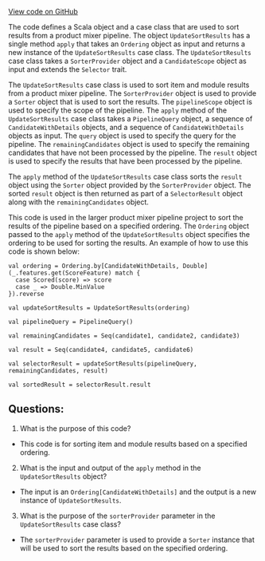 [View code on GitHub](https://github.com/misbahsy/the-algorithm/product-mixer/component-library/src/main/scala/com/twitter/product_mixer/component_library/selector/UpdateSortResults.scala)

The code defines a Scala object and a case class that are used to sort results from a product mixer pipeline. The object `UpdateSortResults` has a single method `apply` that takes an `Ordering` object as input and returns a new instance of the `UpdateSortResults` case class. The `UpdateSortResults` case class takes a `SorterProvider` object and a `CandidateScope` object as input and extends the `Selector` trait. 

The `UpdateSortResults` case class is used to sort item and module results from a product mixer pipeline. The `SorterProvider` object is used to provide a `Sorter` object that is used to sort the results. The `pipelineScope` object is used to specify the scope of the pipeline. The `apply` method of the `UpdateSortResults` case class takes a `PipelineQuery` object, a sequence of `CandidateWithDetails` objects, and a sequence of `CandidateWithDetails` objects as input. The `query` object is used to specify the query for the pipeline. The `remainingCandidates` object is used to specify the remaining candidates that have not been processed by the pipeline. The `result` object is used to specify the results that have been processed by the pipeline.

The `apply` method of the `UpdateSortResults` case class sorts the `result` object using the `Sorter` object provided by the `SorterProvider` object. The sorted `result` object is then returned as part of a `SelectorResult` object along with the `remainingCandidates` object.

This code is used in the larger product mixer pipeline project to sort the results of the pipeline based on a specified ordering. The `Ordering` object passed to the `apply` method of the `UpdateSortResults` object specifies the ordering to be used for sorting the results. An example of how to use this code is shown below:

```
val ordering = Ordering.by[CandidateWithDetails, Double](_.features.get(ScoreFeature) match {
  case Scored(score) => score
  case _ => Double.MinValue
}).reverse

val updateSortResults = UpdateSortResults(ordering)

val pipelineQuery = PipelineQuery()

val remainingCandidates = Seq(candidate1, candidate2, candidate3)

val result = Seq(candidate4, candidate5, candidate6)

val selectorResult = updateSortResults(pipelineQuery, remainingCandidates, result)

val sortedResult = selectorResult.result
```
## Questions: 
 1. What is the purpose of this code?
- This code is for sorting item and module results based on a specified ordering.

2. What is the input and output of the `apply` method in the `UpdateSortResults` object?
- The input is an `Ordering[CandidateWithDetails]` and the output is a new instance of `UpdateSortResults`.

3. What is the purpose of the `sorterProvider` parameter in the `UpdateSortResults` case class?
- The `sorterProvider` parameter is used to provide a `Sorter` instance that will be used to sort the results based on the specified ordering.